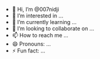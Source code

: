 - 👋 Hi, I’m @007nidji
- 👀 I’m interested in ...
- 🌱 I’m currently learning ...
- 💞️ I’m looking to collaborate on ...
- 📫 How to reach me ...
- 😄 Pronouns: ...
- ⚡ Fun fact: ...

<!---
007nidji/007nidji is a ✨ special ✨ repository because its `README.md` (this file) appears on your GitHub profile.
You can click the Preview link to take a look at your changes.
--->
